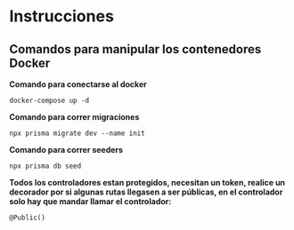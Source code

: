 # Instrucciones

## Comandos para manipular los contenedores Docker

**Comando para conectarse al docker**
```
docker-compose up -d
```


**Comando para correr migraciones**
```
npx prisma migrate dev --name init
```

**Comando para correr seeders**
```
npx prisma db seed
```


**Todos los controladores estan protegidos, necesitan un token, realice un decorador por si algunas rutas llegasen a ser públicas, en el controlador solo hay que mandar llamar el controlador:**
```
@Public()
```